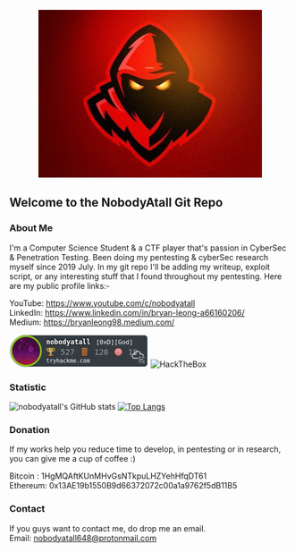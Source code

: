 <p align="center">
  <img src="redteam2.jpg">
</p>

## Welcome to the NobodyAtall Git Repo

### About Me
I'm a Computer Science Student & a CTF player that's passion in CyberSec & Penetration Testing. Been doing my pentesting & cyberSec research myself since 2019 July. In my git repo I'll be adding my writeup, exploit script, or any interesting stuff that I found throughout my pentesting. Here are my public profile links:-

YouTube: https://www.youtube.com/c/nobodyatall <br>
LinkedIn: https://www.linkedin.com/in/bryan-leong-a66160206/ <br>
Medium: https://bryanleong98.medium.com/

![alt text](thm.png)
<img src="https://www.hackthebox.eu/badge/image/206191" alt="HackTheBox">

### Statistic
![nobodyatall's GitHub stats](https://github-readme-stats.vercel.app/api?username=nobodyatall648&show_icons=true&theme=radical)
[![Top Langs](https://github-readme-stats.vercel.app/api/top-langs/?username=nobodyatall648&hide=html&theme=tokyonight&layout=compact)](https://github.com/anuraghazra/github-readme-stats)

### Donation
If my works help you reduce time to develop, in pentesting or in research, you can give me a cup of coffee :) 

Bitcoin : 1HgMQAftKUnMHvGsNTkpuLHZYehHfqDT61 <br>
Ethereum: 0x13AE19b1550B9d66372072c00a1a9762f5dB11B5

### Contact
If you guys want to contact me, do drop me an email. <br>
Email: nobodyatall648@protonmail.com
